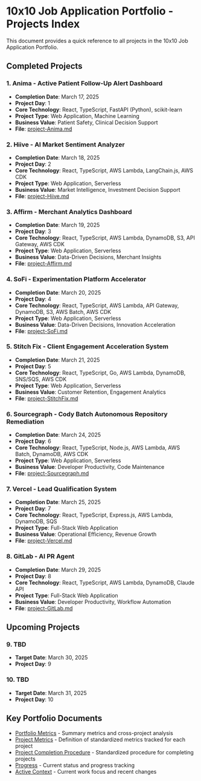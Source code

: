 # 10x10 Job Application Portfolio - Projects Index

This document provides a quick reference to all projects in the 10x10 Job Application Portfolio.

## Completed Projects

### 1. Anima - Active Patient Follow-Up Alert Dashboard
- **Completion Date**: March 17, 2025
- **Project Day**: 1
- **Core Technology**: React, TypeScript, FastAPI (Python), scikit-learn
- **Project Type**: Web Application, Machine Learning
- **Business Value**: Patient Safety, Clinical Decision Support
- **File**: [project-Anima.md](./project-Anima.md)

### 2. Hiive - AI Market Sentiment Analyzer
- **Completion Date**: March 18, 2025
- **Project Day**: 2
- **Core Technology**: React, TypeScript, AWS Lambda, LangChain.js, AWS CDK
- **Project Type**: Web Application, Serverless
- **Business Value**: Market Intelligence, Investment Decision Support
- **File**: [project-Hiive.md](./project-Hiive.md)

### 3. Affirm - Merchant Analytics Dashboard
- **Completion Date**: March 19, 2025
- **Project Day**: 3
- **Core Technology**: React, TypeScript, AWS Lambda, DynamoDB, S3, API Gateway, AWS CDK
- **Project Type**: Web Application, Serverless
- **Business Value**: Data-Driven Decisions, Merchant Insights
- **File**: [project-Affirm.md](./project-Affirm.md)

### 4. SoFi - Experimentation Platform Accelerator
- **Completion Date**: March 20, 2025
- **Project Day**: 4
- **Core Technology**: React, TypeScript, AWS Lambda, API Gateway, DynamoDB, S3, AWS Batch, AWS CDK
- **Project Type**: Web Application, Serverless
- **Business Value**: Data-Driven Decisions, Innovation Acceleration
- **File**: [project-SoFi.md](./project-SoFi.md)

### 5. Stitch Fix - Client Engagement Acceleration System
- **Completion Date**: March 21, 2025
- **Project Day**: 5
- **Core Technology**: React, TypeScript, Go, AWS Lambda, DynamoDB, SNS/SQS, AWS CDK
- **Project Type**: Web Application, Serverless
- **Business Value**: Customer Retention, Engagement Analytics
- **File**: [project-StitchFix.md](./project-StitchFix.md)

### 6. Sourcegraph - Cody Batch Autonomous Repository Remediation
- **Completion Date**: March 24, 2025
- **Project Day**: 6
- **Core Technology**: React, TypeScript, Node.js, AWS Lambda, AWS Batch, DynamoDB, AWS CDK
- **Project Type**: Web Application, Serverless
- **Business Value**: Developer Productivity, Code Maintenance
- **File**: [project-Sourcegraph.md](./project-Sourcegraph.md)

### 7. Vercel - Lead Qualification System
- **Completion Date**: March 25, 2025
- **Project Day**: 7
- **Core Technology**: React, TypeScript, Express.js, AWS Lambda, DynamoDB, SQS
- **Project Type**: Full-Stack Web Application
- **Business Value**: Operational Efficiency, Revenue Growth
- **File**: [project-Vercel.md](./project-Vercel.md)

### 8. GitLab - AI PR Agent
- **Completion Date**: March 29, 2025
- **Project Day**: 8
- **Core Technology**: React, TypeScript, AWS Lambda, DynamoDB, Claude API
- **Project Type**: Full-Stack Web Application
- **Business Value**: Developer Productivity, Workflow Automation
- **File**: [project-GitLab.md](./project-GitLab.md)

## Upcoming Projects

### 9. TBD
- **Target Date**: March 30, 2025
- **Project Day**: 9

### 10. TBD
- **Target Date**: March 31, 2025
- **Project Day**: 10

## Key Portfolio Documents

- [Portfolio Metrics](./portfolio-metrics.md) - Summary metrics and cross-project analysis
- [Project Metrics](./projectMetrics.md) - Definition of standardized metrics tracked for each project
- [Project Completion Procedure](./projectCompletionProcedure.md) - Standardized procedure for completing projects
- [Progress](./progress.md) - Current status and progress tracking
- [Active Context](./activeContext.md) - Current work focus and recent changes